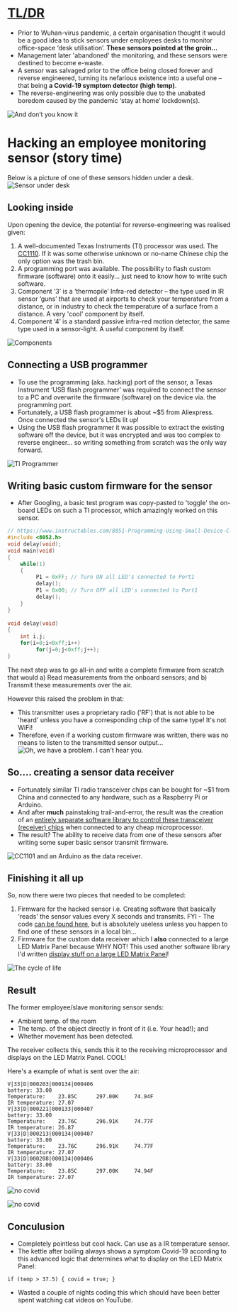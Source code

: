 

# [TL/DR](https://www.urbandictionary.com/define.php?term=tl%3Bdr)

 - Prior to Wuhan-virus pandemic, a certain organisation thought it would be a good idea to stick sensors under employees desks to monitor office-space ‘desk  utilisation’. **These sensors pointed at the groin...**
 - Management later 'abandoned' the monitoring, and these sensors were destined to become e-waste.
 - A sensor was salvaged prior to the office being closed forever and reverse engineered, turning its nefarious existence into a useful one – that being **a Covid-19 symptom detector (high temp)**.
 - The reverse-engineering was only possible due to the unabated boredom caused by the pandemic ‘stay at home’ lockdown(s).
 
![And don’t you know it](pictures/picture_2.jpg)
# Hacking an employee monitoring sensor (story time)
Below is a picture of one of these sensors hidden under a desk.
![Sensor under desk](pictures/picture_1.jpg)

## Looking inside 
Upon opening the device, the potential for reverse-engineering was realised given:
1. A well-documented Texas Instruments (TI) processor was used. The  [CC1110]( https://www.ti.com/product/CC1110-CC1111). If it was some otherwise unknown or no-name Chinese chip the only option was the trash bin.
2.  A programming port was available. The possibility to flash custom firmware (software) onto it easily... just need to know how to write such software.
3. Component ‘3’ is a ‘thermopile’ Infra-red detector – the type used in IR sensor ‘guns’ that are used at airports to check your temperature from a distance, or in industry to check the temperature of a surface from a distance. A very 'cool' component by itself.
4. Component ‘4’ is a standard passive infra-red motion detector, the same type used in a sensor-light. A useful component by itself.

![Components](pictures/picture_3.jpg)

## Connecting a USB programmer
* To use the programming (aka. hacking) port of the sensor, a Texas Instrument ‘USB flash programmer’ was required to connect the sensor to a PC and overwrite the firmware (software) on the device via. the programming port. 
* Fortunately, a USB flash programmer is about ~$5 from Aliexpress. Once connected the sensor's LEDs lit up! 
* Using the USB flash programmer it was possible to extract the existing software off the device, but it was encrypted and was too complex to reverse engineer... so writing something from scratch was the only way forward.

![TI Programmer](pictures/picture_4.jpg)

## Writing basic custom firmware for the sensor 
* After Googling, a basic test program was copy-pasted to 'toggle' the on-board LEDs on such a TI processor, which amazingly worked on this sensor. 
```c
// https://www.instructables.com/8051-Programming-Using-Small-Device-C-Compiler-SDC/ 
#include <8052.h>
void delay(void);
void main(void)
{
    while(1)
    {
         P1 = 0xFF; // Turn ON all LED's connected to Port1
         delay();
         P1 = 0x00; // Turn OFF all LED's connected to Port1
         delay();
    }
}
 
void delay(void)
{
    int i,j;
    for(i=0;i<0xff;i++)
         for(j=0;j<0xff;j++);
}
```
The next step was to go all-in and write a complete firmware from scratch that would a) Read measurements from the onboard sensors; and b) Transmit these measurements over the air.

However this raised the problem in that:
* This transmitter uses a proprietary radio ('RF') that is not able to be 'heard' unless you have a corresponding chip of the same type! It's not WiFi!
* Therefore, even if a working custom firmware was written, there was no means to listen to the transmitted sensor output...
![Oh, we have a problem. I can't hear you.](pictures/picture_6.jpg)

## So.... creating a sensor data receiver 
* Fortunately similar TI radio transceiver chips can be bought for ~$1 from China and connected to any hardware, such as a Raspberry Pi or Arduino.
* And after **much** painstaking trail-and-error, the result was the creation of an [entirely separate software library to control these transceiver (receiver) chips](https://github.com/mrfaptastic/Easy-IoT-Arduino-CC1101-LORA) when connected to any cheap microprocessor. 
* The result? The ability to receive data from one of these sensors after writing some super basic sensor transmit firmware.

![CC1101 and an Arduino as the data receiver.](pictures/picture_7.jpg)

## Finishing it all up
So, now there were two pieces that needed to be completed:
1) Firmware for the hacked sensor i.e. Creating software that basically 'reads' the sensor values every X seconds and transmits. FYI - The code [can be found here](https://github.com/mrfaptastic/Employee-Monitoring-Sensor-Hack-CC1110/blob/main/cc1110-sensor-fw/sensor-main.c), but is absolutely useless unless you happen to find one of these sensors in a local bin...
2) Firmware for the custom data receiver which I **also** connected to a large LED Matrix Panel because WHY NOT! This used another software library I'd written [display stuff on a large LED Matrix Panel](https://github.com/mrfaptastic/ESP32-HUB75-MatrixPanel-I2S-DMA)!

![The cycle of life](pictures/picture_8.jpg)

## Result
The former employee/slave monitoring sensor sends:
* Ambient temp. of the room
* The temp. of the object directly in front of it (i.e. Your head!); and
* Whether movement has been detected.

The receiver collects this, sends this it to the receiving microprocessor and displays on the LED Matrix Panel. COOL!

Here's a example of what is sent over the air:
```
V|33|D|000203|000134|000406
battery: 33.00
Temperature:	23.85C		297.00K		74.94F
IR temperature:	27.07
V|33|D|000221|000133|000407
battery: 33.00
Temperature:	23.76C		296.91K		74.77F
IR temperature:	26.87
V|33|D|000213|000134|000407
battery: 33.00
Temperature:	23.76C		296.91K		74.77F
IR temperature:	27.07
V|33|D|000208|000134|000406
battery: 33.00
Temperature:	23.85C		297.00K		74.94F
IR temperature:	27.07
```

![no covid](pictures/picture_9.jpg)

![no covid](pictures/picture_10.jpg)


## Conculusion
* Completely pointless but cool hack. Can use as a IR temperature sensor. 
* The kettle after boiling always shows a symptom Covid-19 according to this advanced logic that determines what to display on the LED Matrix Panel: 
```
if (temp > 37.5) { covid = true; }
```
* Wasted a couple of nights coding this which should have been better spent watching cat videos on YouTube.

